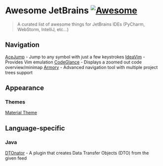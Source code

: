 # Awesome JetBrains [![Awesome](https://cdn.rawgit.com/sindresorhus/awesome/d7305f38d29fed78fa85652e3a63e154dd8e8829/media/badge.svg)](https://github.com/sindresorhus/awesome)

> A curated list of awesome things for JetBrains IDEs (PyCharm, WebStorm, IntelliJ, etc...)

## Navigation

[AceJump](https://github.com/johnlindquist/AceJump) - Jump to any symbol with just a few keystrokes
[IdeaVim](https://github.com/JetBrains/ideavim) - Provides Vim emulation
[CodeGlance](https://github.com/Vektah/CodeGlance) - Displays a zoomed out code overview/minimap
[Armory](http://www.visprogramming.com/armory/docs/) - Advanced navigation tool with multiple project trees support

## Appearance

### Themes

[Material Theme](https://github.com/ChrisRM/material-theme-jetbrains)

## Language-specific

### Java

[DTOnator](https://github.com/nvinayshetty/DTOnator) - A plugin that creates Data Transfer Objects (DTO) from the given feed

